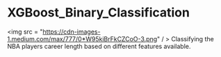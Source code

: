 # XGBoost_Binary_Classification
<img src = "https://cdn-images-1.medium.com/max/777/0*W95kiBrFkCZCoO-3.png" / >
Classifying the NBA players career length based on different features available.
